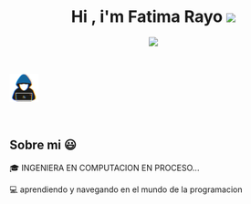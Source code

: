 <h1 align="center"><b>Hi , i'm Fatima Rayo </b><img src="https://media.giphy.com/media/hvRJCLFzcasrR4ia7z/giphy.gif" width="35"></h1>
<!--  -->
<p align="center">
  <a href="https://github.com/DenverCoder1/readme-typing-svg"><img src="https://readme-typing-svg.herokuapp.com?font=Time+New+Roman&color=red&size=25&center=true&vCenter=true&width=600&height=100&lines=the+error+was+just+a+semicolon,;love+and+hate+it;programing+with+lana;and+this+is+me<3"></a>
</p>


<br>



	
  <picture><img src = "https://github.com/0xAbdulKhalid/0xAbdulKhalid/raw/main/assets/mdImages/about_me.gif" width = 50px></picture> 


<br>
<h2>Sobre mi 😃</h2>
<!--Intro start-->

<p align="left">
🎓 INGENIERA EN COMPUTACION EN PROCESO...


💻 aprendiendo y navegando en el mundo de la programacion

